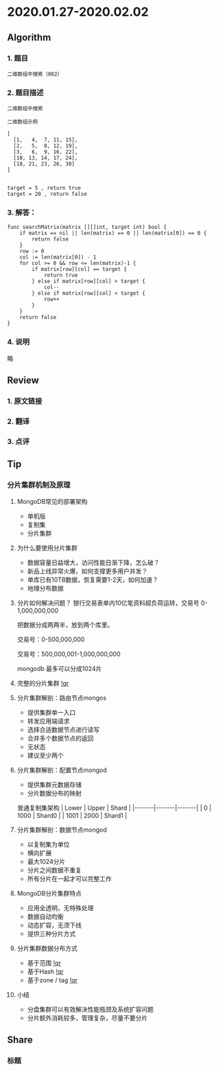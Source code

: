 # 2020.01.27-2020.02.02

## Algorithm
### 1. 题目
```
二维数组中搜索（002）
```
### 2. 题目描述
```
二维数组中搜索

二维数组示例

[
  [1,   4,  7, 11, 15],
  [2,   5,  8, 12, 19],
  [3,   6,  9, 16, 22],
  [10, 13, 14, 17, 24],
  [18, 21, 23, 26, 30]
]


target = 5 , return true
target = 20 , return false

```

### 3. 解答：
```golang
func searchMatrix(matrix [][]int, target int) bool {
	if matrix == nil || len(matrix) == 0 || len(matrix[0]) == 0 {
		return false
	}
	row := 0
	col := len(matrix[0]) - 1
	for col >= 0 && row <= len(matrix)-1 {
		if matrix[row][col] == target {
			return true
		} else if matrix[row][col] > target {
			col--
		} else if matrix[row][col] < target {
			row++
		}
	}
	return false
}
```
### 4. 说明
略

## Review
### 1. 原文链接


### 2. 翻译


### 3. 点评


## Tip
### 分片集群机制及原理

1. MongoDB常见的部署架构
    * 单机版
    * 复制集
    * 分片集群
    
2. 为什么要使用分片集群
    * 数据容量日益增大，访问性能日渐下降，怎么破？
    * 新品上线异常火爆，如何支撑更多用户并发？
    * 单库已有10TB数据，恢复需要1-2天，如何加速？
    * 地理分布数据

3. 分片如何解决问题？
    银行交易表单内10亿笔资料超负荷运转，交易号 0-1,000,000,000
    
    把数据分成两两半，放到两个库里。
    
    交易号：0-500,000,000
    
    交易号：500,000,001-1,000,000,000
    
    mongodb 最多可以分成1024片
    
4. 完整的分片集群
    [!qr](./images/0127_t_1.png)
    
5. 分片集群解剖：路由节点mongos
    * 提供集群单一入口
    * 转发应用端请求
    * 选择合适数据节点进行读写
    * 合并多个数据节点的返回
    * 无状态
    * 建议至少两个
6. 分片集群解剖：配置节点mongod
    * 提供集群元数据存储
    * 分片数据分布的映射
    
    普通复制集架构
    | Lower | Upper | Shard |
    |-------|-------|-------|
    | 0     | 1000  | Shard0 |
    | 1001  | 2000  | Shard1 |
    
7. 分片集群解剖：数据节点mongod
    * 以复制集为单位
    * 横向扩展
    * 最大1024分片
    * 分片之间数据不重复
    * 所有分片在一起才可以完整工作
8. MongoDB分片集群特点
    * 应用全透明，无特殊处理
    * 数据自动均衡
    * 动态扩容，无须下线
    * 提供三种分片方式
9. 分片集群数据分布方式
    * 基于范围
    [!qr](./images/0127_t_2.png)
    * 基于Hash
    [!qr](./images/0127_t_3.png)
    * 基于zone / tag
    [!qr](./images/0127_t_4.png)
10. 小结
    * 分盘集群可以有效解决性能瓶颈及系统扩容问题
    * 分片额外消耗较多，管理复杂，尽量不要分片


## Share
### 标题